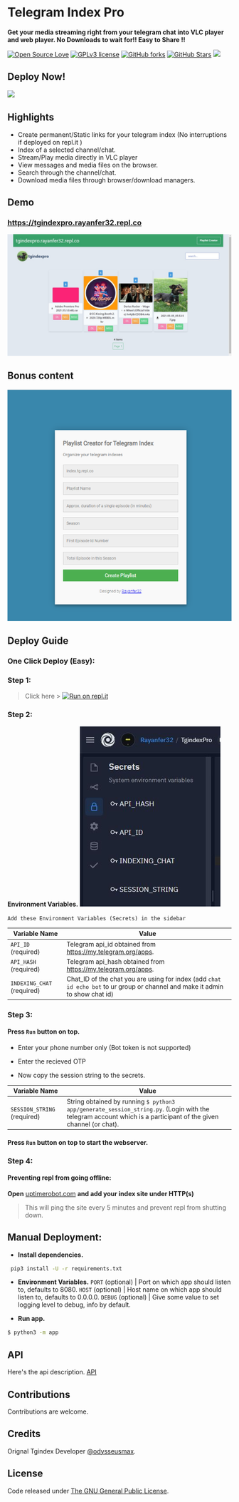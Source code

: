 # Telegram Index Pro
**Get your media streaming right from your telegram chat into VLC player and web player. No Downloads to wait for!! Easy to Share !!**

[![Open Source Love](https://img.shields.io/github/issues/Rayanfer32/TgindexPro?style=for-the-badge)](.) [![GPLv3 license](https://img.shields.io/badge/License-GPLv3-orange.svg?style=for-the-badge)](LICENSE) [![GitHub forks](https://img.shields.io/github/forks/Rayanfer32/TgindexPro?style=for-the-badge)]() [![GitHub Stars](https://img.shields.io/github/stars/Rayanfer32/TgindexPro?style=for-the-badge)]() [<img height=28 src="https://hits.seeyoufarm.com/api/count/incr/badge.svg?url=https%3A%2F%2Fgithub.com%2Frayanfer32%2FTgindexPro&count_bg=%23C917A3&title_bg=%231C33B0&icon=ionic.svg&icon_color=%23F5F5F5&title=+T&edge_flat=true">](https://hits.seeyoufarm.com)

## Deploy Now!
[<img height=50 src="https://repl.it/badge/github/kamileecher/tgindex">](https://repl.it/github/kamileecher/tgindex)

## Highlights

* Create permanent/Static links for your telegram index (No interruptions if deployed on repl.it )
* Index of a selected channel/chat.
* Stream/Play media directly in VLC player
* View messages and media files on the browser.
* Search through the channel/chat.
* Download media files through browser/download managers.

## Demo

### https://tgindexpro.rayanfer32.repl.co

![website index](img/ui.jpg "website index")

## Bonus content

![playlist creator](img/playlist_site.PNG "playlist site")

## Deploy Guide

### One Click Deploy (Easy):
### Step 1:
> Click here > [![Run on repl.it](https://repl.it/badge/github/kamileecher/tgindex)](https://repl.it/github/kamileecher/tgindex)

### Step 2:
**Environment Variables.**
![repl secrets sidebar](img/repl-secrets.jpg "playlist site")


`Add these Environment Variables (Secrets) in the sidebar`

| Variable Name | Value
|------------- | -------------
| `API_ID` (required) | Telegram api_id obtained from https://my.telegram.org/apps.
| `API_HASH` (required) | Telegram api_hash obtained from https://my.telegram.org/apps.
| `INDEXING_CHAT` (required) | Chat_ID of the chat you are using for index (add `chat id echo bot` to ur group or channel and make it admin to show chat id) 

### Step 3:
#### Press `Run` button on top.
* Enter your phone number only (Bot token is not supported)
* Enter the recieved OTP

* Now copy the session string to the secrets.

| Variable Name | Value
|------------- | -------------
| `SESSION_STRING` (required) | String obtained by running `$ python3 app/generate_session_string.py`. (Login with the telegram account which is a participant of the given channel (or chat).

#### Press `Run` button on top to start the webserver.

### Step 4:
#### Preventing repl from going offline:
**Open** [uptimerobot.com](https://uptimerobot.com) **and add your index site under HTTP(s)**
>  This will ping the site every 5 minutes and prevent repl from shutting down.

## Manual Deployment:
* **Install dependencies.**
```bash
 pip3 install -U -r requirements.txt
```

* **Environment Variables.**
`PORT` (optional) | Port on which app should listen to, defaults to 8080.
`HOST` (optional) | Host name on which app should listen to, defaults to 0.0.0.0. 
`DEBUG` (optional) | Give some value to set logging level to debug, info by default.

* **Run app.**
```bash
$ python3 -m app
```

## API

Here's the api description. [API](https://github.com/odysseusmax/tg-index/wiki/API)

## Contributions

Contributions are welcome.

## Credits

Orignal Tgindex Developer [@odysseusmax](https://tx.me/odysseusmax).

## License
Code released under [The GNU General Public License](LICENSE).
